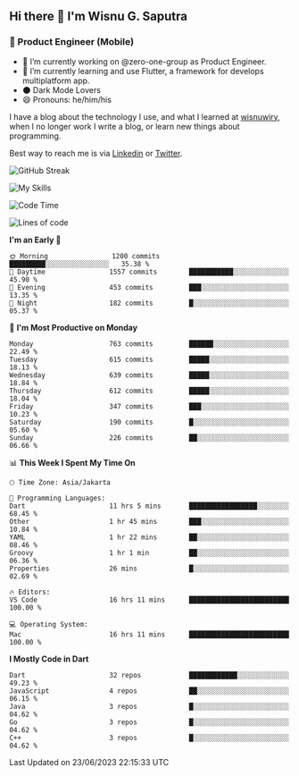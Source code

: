 ## Hi there 👋 I'm Wisnu G. Saputra

### :mobile_phone_off: Product Engineer (Mobile)

- 🔭 I’m currently working on @zero-one-group as Product Engineer.
- 🌱 I’m currently learning and use Flutter, a framework for develops multiplatform app.
- 🌑 Dark Mode Lovers
- 😄 Pronouns: he/him/his

I have a blog about the technology I use, and what I learned at [wisnuwiry](https://wisnuwiry.space/), when I no longer work I write a blog, or learn new things about programming.

Best way to reach me is via [Linkedin](https://www.linkedin.com/in/wisnu-saputra/) or [Twitter](https://twitter.com/wisnuwiry).

![GitHub Streak](https://streak-stats.demolab.com?user=wisnuwiry&theme=dark&hide_border=true)

![My Skills](https://skillicons.dev/icons?i=dart,flutter,kotlin,swift,go,js,css,neovim,git,linux&perline=5)

<!--START_SECTION:waka-->
![Code Time](http://img.shields.io/badge/Code%20Time-542%20hrs%2018%20mins-blue)

![Lines of code](https://img.shields.io/badge/From%20Hello%20World%20I%27ve%20Written-4.6%20million%20lines%20of%20code-blue)

**I'm an Early 🐤** 

```text
🌞 Morning                1200 commits        █████████░░░░░░░░░░░░░░░░   35.38 % 
🌆 Daytime                1557 commits        ███████████░░░░░░░░░░░░░░   45.90 % 
🌃 Evening                453 commits         ███░░░░░░░░░░░░░░░░░░░░░░   13.35 % 
🌙 Night                  182 commits         █░░░░░░░░░░░░░░░░░░░░░░░░   05.37 % 
```
📅 **I'm Most Productive on Monday** 

```text
Monday                   763 commits         ██████░░░░░░░░░░░░░░░░░░░   22.49 % 
Tuesday                  615 commits         █████░░░░░░░░░░░░░░░░░░░░   18.13 % 
Wednesday                639 commits         █████░░░░░░░░░░░░░░░░░░░░   18.84 % 
Thursday                 612 commits         █████░░░░░░░░░░░░░░░░░░░░   18.04 % 
Friday                   347 commits         ███░░░░░░░░░░░░░░░░░░░░░░   10.23 % 
Saturday                 190 commits         █░░░░░░░░░░░░░░░░░░░░░░░░   05.60 % 
Sunday                   226 commits         ██░░░░░░░░░░░░░░░░░░░░░░░   06.66 % 
```


📊 **This Week I Spent My Time On** 

```text
🕑︎ Time Zone: Asia/Jakarta

💬 Programming Languages: 
Dart                     11 hrs 5 mins       █████████████████░░░░░░░░   68.45 % 
Other                    1 hr 45 mins        ███░░░░░░░░░░░░░░░░░░░░░░   10.84 % 
YAML                     1 hr 22 mins        ██░░░░░░░░░░░░░░░░░░░░░░░   08.46 % 
Groovy                   1 hr 1 min          ██░░░░░░░░░░░░░░░░░░░░░░░   06.36 % 
Properties               26 mins             █░░░░░░░░░░░░░░░░░░░░░░░░   02.69 % 

🔥 Editors: 
VS Code                  16 hrs 11 mins      █████████████████████████   100.00 % 

💻 Operating System: 
Mac                      16 hrs 11 mins      █████████████████████████   100.00 % 
```

**I Mostly Code in Dart** 

```text
Dart                     32 repos            ████████████░░░░░░░░░░░░░   49.23 % 
JavaScript               4 repos             ██░░░░░░░░░░░░░░░░░░░░░░░   06.15 % 
Java                     3 repos             █░░░░░░░░░░░░░░░░░░░░░░░░   04.62 % 
Go                       3 repos             █░░░░░░░░░░░░░░░░░░░░░░░░   04.62 % 
C++                      3 repos             █░░░░░░░░░░░░░░░░░░░░░░░░   04.62 % 
```




 Last Updated on 23/06/2023 22:15:33 UTC
<!--END_SECTION:waka-->
